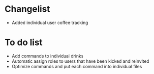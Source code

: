 # Changelist
 - Added individual user coffee tracking
 
# To do list
 - Add commands to individual drinks
 - Automatic assign roles to users that have been kicked and reinvited
 - Optimize commands and put each command into individual files 
